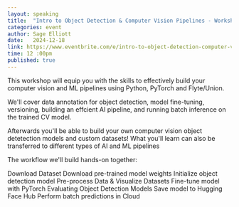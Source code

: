 ```yaml
---
layout: speaking
title:  "Intro to Object Detection & Computer Vision Pipelines - Workshop"
categories: event
author: Sage Elliott
date:   2024-12-18
link: https://www.eventbrite.com/e/intro-to-object-detection-computer-vision-pipelines-ai-workshop-tickets-1073298026289
time: 12 :00pm
published: true
---
```

This workshop will equip you with the skills to effectively build your computer vision and ML pipelines using Python, PyTorch and Flyte/Union.

We'll cover data annotation for object detection, model fine-tuning, versioning, building an effcient AI pipeline, and running batch inference on the trained CV model.

Afterwards you'll be able to build your own computer vision object detetection models and custom datasets! What you'll learn can also be transferred to different types of AI and ML pipelines

The workflow we'll build hands-on together:

Download Dataset
Download pre-trained model weights
Initialize object detection model
Pre-process Data & Visualize Datasets
Fine-tune model with PyTorch
Evaluating Object Detection Models
Save model to Hugging Face Hub
Perform batch predictions in Cloud